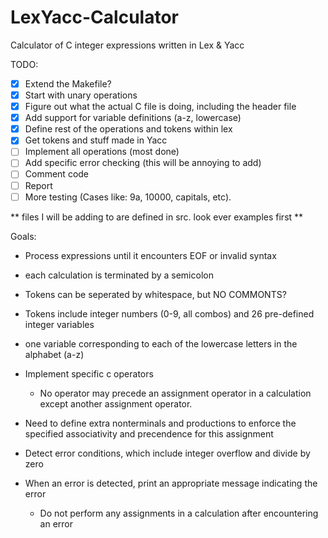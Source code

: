 # LexYacc-Calculator
Calculator of C integer expressions written in Lex &amp; Yacc

TODO: 
- [x] Extend the Makefile? 
- [x] Start with unary operations
- [x] Figure out what the actual C file is doing, including the header file
- [x] Add support for variable definitions (a-z, lowercase)
- [x] Define rest of the operations and tokens within lex
- [x] Get tokens and stuff made in Yacc
- [ ] Implement all operations (most done) 
- [ ] Add specific error checking (this will be annoying to add)
- [ ] Comment code 
- [ ] Report
- [ ] More testing (Cases like: 9a, 10000, capitals, etc).

** files I will be adding to are defined in src. look ever examples first ** 

Goals: 
- Process expressions until it encounters EOF or invalid syntax
- each calculation is terminated by a semicolon 
- Tokens can be seperated by whitespace, but NO COMMONTS? 
- Tokens include integer numbers (0-9, all combos) and 26 pre-defined integer variables
- one variable corresponding to each of the lowercase letters in the alphabet (a-z) 
- Implement specific c operators
    - No operator may precede an assignment operator in a calculation except another assignment operator. 

- Need to define extra nonterminals and productions to enforce the specified associativity and precendence for this assignment 
- Detect error conditions, which include integer overflow and divide by zero 
- When an error is detected, print an appropriate message indicating the error
    - Do not perform any assignments in a calculation after encountering an error 


